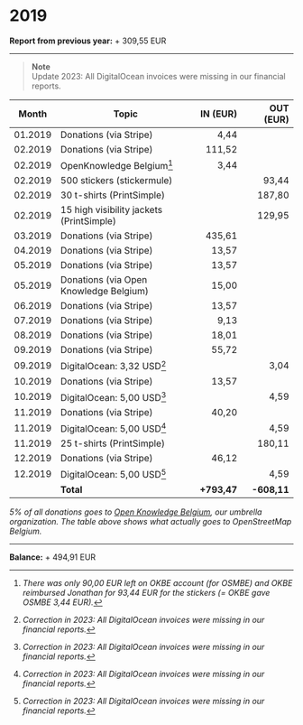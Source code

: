 # 2019

**Report from previous year:** + 309,55 EUR

---

> **Note**  
> Update 2023: All DigitalOcean invoices were missing in our financial reports.

| Month   | Topic                                    |    IN (EUR) |   OUT (EUR) |
| ------- | ---------------------------------------- | ----------: | ----------: |
| 01.2019 | Donations (via Stripe)                   |        4,44 |             |
| 02.2019 | Donations (via Stripe)                   |      111,52 |             |
| 02.2019 | OpenKnowledge Belgium[^1]                |        3,44 |             |
| 02.2019 | 500 stickers (stickermule)               |             |       93,44 |
| 02.2019 | 30 t-shirts (PrintSimple)                |             |      187,80 |
| 02.2019 | 15 high visibility jackets (PrintSimple) |             |      129,95 |
| 03.2019 | Donations (via Stripe)                   |      435,61 |             |
| 04.2019 | Donations (via Stripe)                   |       13,57 |             |
| 05.2019 | Donations (via Stripe)                   |       13,57 |             |
| 05.2019 | Donations (via Open Knowledge Belgium)   |       15,00 |             |
| 06.2019 | Donations (via Stripe)                   |       13,57 |             |
| 07.2019 | Donations (via Stripe)                   |        9,13 |             |
| 08.2019 | Donations (via Stripe)                   |       18,01 |             |
| 09.2019 | Donations (via Stripe)                   |       55,72 |             |
| 09.2019 | DigitalOcean: 3,32 USD[^2]               |             |        3,04 |
| 10.2019 | Donations (via Stripe)                   |       13,57 |             |
| 10.2019 | DigitalOcean: 5,00 USD[^2]               |             |        4,59 |
| 11.2019 | Donations (via Stripe)                   |       40,20 |             |
| 11.2019 | DigitalOcean: 5,00 USD[^2]               |             |        4,59 |
| 11.2019 | 25 t-shirts (PrintSimple)                |             |      180,11 |
| 12.2019 | Donations (via Stripe)                   |       46,12 |             |
| 12.2019 | DigitalOcean: 5,00 USD[^2]               |             |        4,59 |
|         | **Total**                                | **+793,47** | **-608,11** |

_5% of all donations goes to [Open Knowledge Belgium](https://openknowledge.be/), our umbrella organization.
The table above shows what actually goes to OpenStreetMap Belgium._

---

**Balance:** + 494,91 EUR

[^1]: *There was only 90,00 EUR left on OKBE account (for OSMBE) and OKBE reimbursed Jonathan for 93,44 EUR for the stickers (= OKBE gave OSMBE 3,44 EUR).*
[^2]: *Correction in 2023: All DigitalOcean invoices were missing in our financial reports.*
